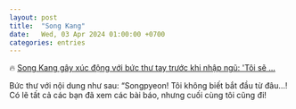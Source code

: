 ```yaml
---
layout: post
title:  "Song Kang"
date:   Wed, 03 Apr 2024 01:00:00 +0700
categories: entries
---
```

🔥 [Song Kang gây xúc động với bức thư tay trước khi nhập ngũ: &#39;Tôi sẽ ...](https://cuoi.tuoitre.vn/song-kang-gay-xuc-dong-voi-buc-thu-tay-truoc-khi-nhap-ngu-toi-se-khong-lang-phi-thoi-gian-20240402184418311.htm)

Bức thư với nội dung như sau: “Songpyeon! Tôi không biết bắt đầu từ đâu…! Có lẽ tất cả các bạn đã xem các bài báo, nhưng cuối cùng tôi cũng đi!

